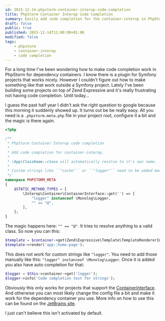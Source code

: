 ```yaml
---
id: 2015-12-14-phpstorm-container-interop-code-completion
title: PhpStorm Container Interop Code Completion
summary: Easily add code completion for the container-interop in PhpStorm.
draft: false
public: true
published: 2015-12-14T11:00:00+01:00
modified: false
tags:
    - phpstorm
    - container-interop
    - code completion
---
```


For a long time I've been wondering how to make code completion work in PhpStorm for dependency containers. I know
there is a plugin for Symfony projects that works nicely. However I couldn't figure out how to make something like
that work outside a Symfony project. Lately I've been building some projects on top of Zend Expressive and it's really
frustrating not having code completion. Until today...

I guess the past half year I didn't ask the right question to google because this morning it suddenly showed up. It
turns out be be really easy. All you need is a ``.phpstorm.meta.php`` file in your project root, configure it a bit
and the magic is there again.

```php
<?php

/**
 * PhpStorm Container Interop code completion
 *
 * Add code completion for container-interop.
 *
 * \App\ClassName::class will automatically resolve to it's own name.
 *
 * Custom strings like ``"cache"`` or ``"logger"`` need to be added manually.
 */
namespace PHPSTORM_META
{
    $STATIC_METHOD_TYPES = [
        \Interop\Container\ContainerInterface::get('') => [
            "logger" instanceof \Monolog\Logger,
            "" == "@",
        ],
    ];
}
```

The magic happens here: ``"" == "@"``. It tries to resolve anything to a valid class. So now you can this:

```php
$template = $container->get(Zend\Expressive\Template\TemplateRendererInterface::class);
$template->render('app::home-page');
```

This does not work for custom strings like ``"logger"``. You need to add those manually like this:
``"logger" instanceof \Monolog\Logger``. Once it is added you also have auto completion for that:

```php
$logger = $this->container->get('logger');
$logger->info('Code completion test for strings');
```

Obviously this only works for projects that support the
[ContainerInterface](https://github.com/container-interop/container-interop). And otherwise you can most likely
change the config file a bit and make it work for the dependency container you use. More info on how to use this can
be found on the [JetBrains site](https://confluence.jetbrains.com/display/PhpStorm/PhpStorm+Advanced+Metadata).

I just can't believe this isn't activated by default.
